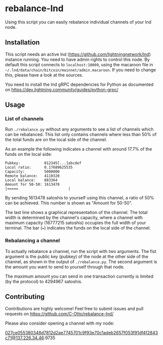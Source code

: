 # rebalance-lnd

Using this script you can easily rebalance individual channels of your lnd node.

## Installation

This script needs an active lnd (https://github.com/lightningnetwork/lnd) instance running.
You need to have admin rights to control this node.
By default this script connects to `localhost:10009`, using the macaroon file in `~/.lnd/data/chain/bitcoin/mainnet/admin.macaroon`.
If you need to change this, please have a look at the sources.

You need to install the lnd gRPC dependencies for Python as documented on https://dev.lightning.community/guides/python-grpc/

## Usage

### List of channels
Run `./rebalance.py` without any arguments to see a list of channels which can be rebalanced.
This list only contains channels where less than 50% of the total funds are on the local side of the channel.

As an example the following indicates a channel with around 17.7% of the funds on the local side:

```
Pubkey:           012345[...]abcdef
Local ratio:      0.17689625535
Capacity:         5000000
Remote balance:   4110320
Local balance:    883364
Amount for 50-50: 1613478
|=====                       |
```

By sending 1613478 satoshis to yourself using this channel, a ratio of 50% can be achieved.
This number is shown as "Amount for 50-50".

The last line shows a graphical representation of the channel. 
The total width is determined by the channel's capacity, where a channel with maximum capacity (16777215 satoshis)
occupies the full width of your terminal.
The bar (`=`) indicates the funds on the local side of the channel.

### Rebalancing a channel
To actually rebalance a channel, run the script with two arguments.
The fist argument is the public key (pubkey) of the node at the other side of the channel, as shown in the output of `./rebalance.py`.
The second argument is the amount you want to send to yourself through that node.

The maximum amount you can send in one transaction currently is limited (by the protocol) to 4294967 satoshis.

## Contributing

Contributions are highly welcome!
Feel free to submit issues and pull requests on https://github.com/C-Otto/rebalance-lnd/

Please also consider opening a channel with my node:

027ce055380348d7812d2ae7745701c9f93e70c1adeb2657f053f91df4f2843c71@137.226.34.46:9735